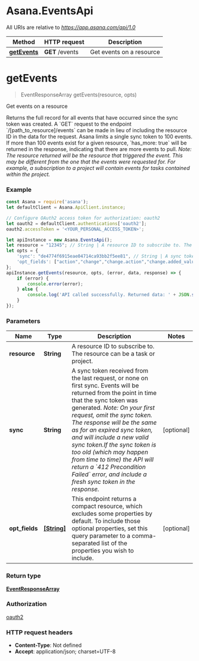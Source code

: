 # Asana.EventsApi

All URIs are relative to *https://app.asana.com/api/1.0*

Method | HTTP request | Description
------------- | ------------- | -------------
[**getEvents**](EventsApi.md#getEvents) | **GET** /events | Get events on a resource

<a name="getEvents"></a>
# **getEvents**
> EventResponseArray getEvents(resource, opts)

Get events on a resource

Returns the full record for all events that have occurred since the sync token was created.  A &#x60;GET&#x60; request to the endpoint &#x60;/[path_to_resource]/events&#x60; can be made in lieu of including the resource ID in the data for the request.  Asana limits a single sync token to 100 events. If more than 100 events exist for a given resource, &#x60;has_more: true&#x60; will be returned in the response, indicating that there are more events to pull.  *Note: The resource returned will be the resource that triggered the event. This may be different from the one that the events were requested for. For example, a subscription to a project will contain events for tasks contained within the project.*

### Example
```javascript
const Asana = require('asana');
let defaultClient = Asana.ApiClient.instance;

// Configure OAuth2 access token for authorization: oauth2
let oauth2 = defaultClient.authentications['oauth2'];
oauth2.accessToken = '<YOUR_PERSONAL_ACCESS_TOKEN>';

let apiInstance = new Asana.EventsApi();
let resource = "12345"; // String | A resource ID to subscribe to. The resource can be a task or project.
let opts = { 
    'sync': "de4774f6915eae04714ca93bb2f5ee81", // String | A sync token received from the last request, or none on first sync. Events will be returned from the point in time that the sync token was generated. *Note: On your first request, omit the sync token. The response will be the same as for an expired sync token, and will include a new valid sync token.If the sync token is too old (which may happen from time to time) the API will return a `412 Precondition Failed` error, and include a fresh sync token in the response.*
    'opt_fields': ["action","change","change.action","change.added_value","change.field","change.new_value","change.removed_value","created_at","parent","parent.name","resource","resource.name","type","user","user.name"] // [String] | This endpoint returns a compact resource, which excludes some properties by default. To include those optional properties, set this query parameter to a comma-separated list of the properties you wish to include.
};
apiInstance.getEvents(resource, opts, (error, data, response) => {
    if (error) {
        console.error(error);
    } else {
        console.log('API called successfully. Returned data: ' + JSON.stringify(data, null, 2));
    }
});
```

### Parameters

Name | Type | Description  | Notes
------------- | ------------- | ------------- | -------------
 **resource** | **String**| A resource ID to subscribe to. The resource can be a task or project. | 
 **sync** | **String**| A sync token received from the last request, or none on first sync. Events will be returned from the point in time that the sync token was generated. *Note: On your first request, omit the sync token. The response will be the same as for an expired sync token, and will include a new valid sync token.If the sync token is too old (which may happen from time to time) the API will return a &#x60;412 Precondition Failed&#x60; error, and include a fresh sync token in the response.* | [optional] 
 **opt_fields** | [**[String]**](String.md)| This endpoint returns a compact resource, which excludes some properties by default. To include those optional properties, set this query parameter to a comma-separated list of the properties you wish to include. | [optional] 

### Return type

[**EventResponseArray**](EventResponseArray.md)

### Authorization

[oauth2](../README.md#oauth2)

### HTTP request headers

 - **Content-Type**: Not defined
 - **Accept**: application/json; charset=UTF-8


